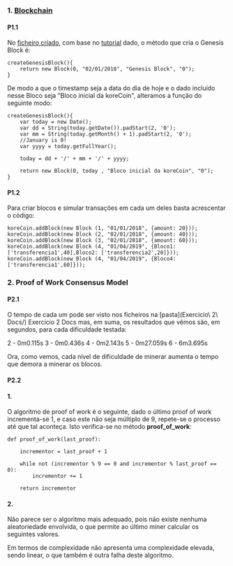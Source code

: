 
### 1. [Blockchain](main1.1.js)

#### P1.1
No [ficheiro criado](main1.1.js), com base no [tutorial](https://medium.com/@akshaykore/building-a-blockchain-7579c53962dd) dado, o método que cria o Genesis Block é:
	
	createGenesisBlock(){
		return new Block(0, "02/01/2018", "Genesis Block", "0");
	}
De modo a que o timestamp seja a data do dia de hoje e o dado incluído nesse Bloco seja "Bloco inicial da koreCoin", alteramos a função do seguinte modo:

	createGenesisBlock(){
        var today = new Date();
        var dd = String(today.getDate()).padStart(2, '0');
        var mm = String(today.getMonth() + 1).padStart(2, '0'); 
        //January is 0!
        var yyyy = today.getFullYear();

        today = dd + '/' + mm + '/' + yyyy;

        return new Block(0, today , "Bloco inicial da koreCoin", "0");
    }
#### P1.2
Para criar blocos e simular transações em cada um deles basta acrescentar o código:
	
	koreCoin.addBlock(new Block (1, "01/01/2018", {amount: 20}));
	koreCoin.addBlock(new Block (2, "02/01/2018", {amount: 40}));
	koreCoin.addBlock(new Block (3, "02/01/2018", {amount: 60}));
	koreCoin.addBlock(new Block (4, "01/04/2019", {Bloco1: 
	['transferencia1',40],Bloco2: ['transferencia2',20]}));
	koreCoin.addBlock(new Block (4, "01/04/2019", {Bloco4: 
	['transferencia1',60]}));



### 2. Proof of Work Consensus Model

#### P2.1
O tempo de cada um pode ser visto nos ficheiros na [pasta](Exercicio\ 2\ Docs/)  Exercicio 2 Docs mas, em suma, os resultados que vêmos são, em segundos, para cada dificuldade testada:

 2 - 0m0.115s
 3 - 0m0.436s
 4 - 0m2.143s
 5 - 0m27.059s
 6 - 6m3.695s
 
Ora, como vemos, cada nível de dificuldade de minerar aumenta o tempo que demora a minerar os blocos.

#### P2.2

#### 1.
    
O algoritmo de proof of work é o seguinte, dado o último proof of work incrementa-se 1, e caso este não seja múltiplo de 9, repete-se o processo até que tal aconteça.
Isto verifica-se no método **proof_of_work**:
    
    def proof_of_work(last_proof):
        
        incrementor = last_proof + 1
        
        while not (incrementor % 9 == 0 and incrementor % last_proof == 0):
            incrementor += 1
        
        return incrementor


#### 2.

Não parece ser o algoritmo mais adequado, pois não existe nenhuma aleatoriedade envolvida, o que permite ao último miner calcular os seguintes valores.

Em termos de complexidade não apresenta uma complexidade elevada, sendo linear, o que também é outra falha deste algoritmo.
